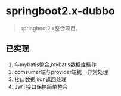 # springboot2.x-dubbo
>springboot2.x整合项目。

## 已实现

  1. 与mybatis整合,mybatis数据库操作
  2. comsumer端与provider端统一异常处理
  3. 接口数据json返回处理
  4. JWT接口保护简单整合
